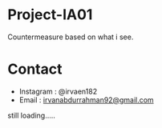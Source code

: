 # Project-IA01
Countermeasure based on what i see.

# Contact
* Instagram : @irvaen182
* Email : irvanabdurrahman92@gmail.com

still loading.....
